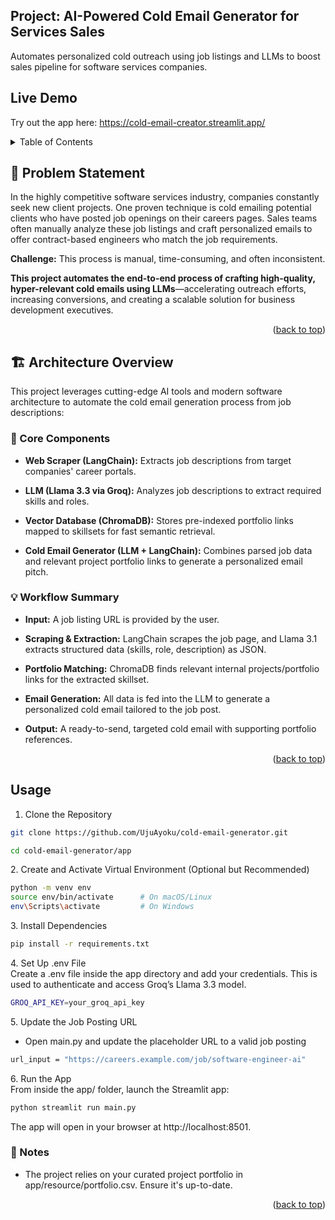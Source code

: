 <a id="readme-top"></a>

## Project: AI-Powered Cold Email Generator for Services Sales 
Automates personalized cold outreach using job listings and LLMs to boost sales pipeline for software services companies.

<a name="live-demo"></a>
## Live Demo
Try out the app here: https://cold-email-creator.streamlit.app/
</br>

<!-- TABLE OF CONTENTS -->
<details>
  <summary>Table of Contents</summary>
  <ol>
    <li>
      <a href="#problem-statement">Problem Statement</a>
    </li>
    <li>
      <a href="#architecture-overview">Architecture Overview</a>
      <ul>
        <li><a href="#core-components">Core Components</a></li>
        <li><a href="#workflow-summary">Workflow Summary</a></li>
      </ul>
    </li>
    <li><a href="#live-demo">Live Demo</a></li>
    <li><a href="#usage">Usage</a></li>
    <ul>
        <li><a href="#clone-repository">Clone the Repository</a></li>
        <li><a href="#activate-venv">Create and Activate Virtual Environment (Optional but Recommended)</a></li>
        <li><a href="#install-dependencies">Install Dependencies</a></li>
        <li><a href="#.env">Set Up .env File</a></li>
        <li><a href="#job-post-url">Update the Job Posting URL</a></li>
        <li><a href="#run-app">Run the App</a></li>
      </ul>
    <li><a href="#notes">Notes</a></li>

  </ol>
</details>

<!-- PROBLEM STATEMENT -->
<a name="problem-statement"></a>
## :jigsaw: Problem Statement
In the highly competitive software services industry, companies constantly seek new client projects. One proven technique is cold emailing potential clients who have posted job openings on their careers pages. Sales teams often manually analyze these job listings and craft personalized emails to offer contract-based engineers who match the job requirements. 

**Challenge:** This process is manual, time-consuming, and often inconsistent.

**This project automates the end-to-end process of crafting high-quality, hyper-relevant cold emails using LLMs**—accelerating outreach efforts, increasing conversions, and creating a scalable solution for business development executives.

<p align="right">(<a href="#readme-top">back to top</a>)</p>

<a name="architecture-overview"></a>
## :building_construction: Architecture Overview
This project leverages cutting-edge AI tools and modern software architecture to automate the cold email generation process from job descriptions:

<a name="core-components"></a>
### :wrench: Core Components
- **Web Scraper (LangChain):** Extracts job descriptions from target companies' career portals.

- **LLM (Llama 3.3 via Groq):** Analyzes job descriptions to extract required skills and roles.

- **Vector Database (ChromaDB):** Stores pre-indexed portfolio links mapped to skillsets for fast semantic retrieval.

- **Cold Email Generator (LLM + LangChain):** Combines parsed job data and relevant project portfolio links to generate a personalized email pitch.

<a name="workflow-summary"></a>
### :bulb: Workflow Summary
- **Input:** A job listing URL is provided by the user.

- **Scraping & Extraction:** LangChain scrapes the job page, and Llama 3.1 extracts structured data (skills, role, description) as JSON.

- **Portfolio Matching:** ChromaDB finds relevant internal projects/portfolio links for the extracted skillset.

- **Email Generation:** All data is fed into the LLM to generate a personalized cold email tailored to the job post.

- **Output:** A ready-to-send, targeted cold email with supporting portfolio references.

<p align="right">(<a href="#readme-top">back to top</a>)</p>

<a name="usage"></a>
## Usage
<a name="clone-repository"></a>
1. Clone the Repository
```sh
git clone https://github.com/UjuAyoku/cold-email-generator.git

cd cold-email-generator/app
```

<a name="activate-virtual-env"></a>
2. Create and Activate Virtual Environment (Optional but Recommended)
```sh
python -m venv env
source env/bin/activate      # On macOS/Linux
env\Scripts\activate         # On Windows
```

<a name="install-dependencies"></a>
3. Install Dependencies
```sh
pip install -r requirements.txt
```

<a name=".env"></a>
4. Set Up .env File </br>
Create a .env file inside the app directory and add your credentials. This is used to authenticate and access Groq’s Llama 3.3 model.
```sh
GROQ_API_KEY=your_groq_api_key
```

<a name="job-post-url"></a>
5. Update the Job Posting URL </br>
* Open main.py and update the placeholder URL to a valid job posting
```sh
url_input = "https://careers.example.com/job/software-engineer-ai"
```

<a name="run-app"></a>
6. Run the App </br>
From inside the app/ folder, launch the Streamlit app:
```sh
python streamlit run main.py
```
The app will open in your browser at http://localhost:8501.

<a name="notes"></a>
### :pushpin: Notes
- The project relies on your curated project portfolio in app/resource/portfolio.csv. Ensure it's up-to-date.

<p align="right">(<a href="#readme-top">back to top</a>)</p>